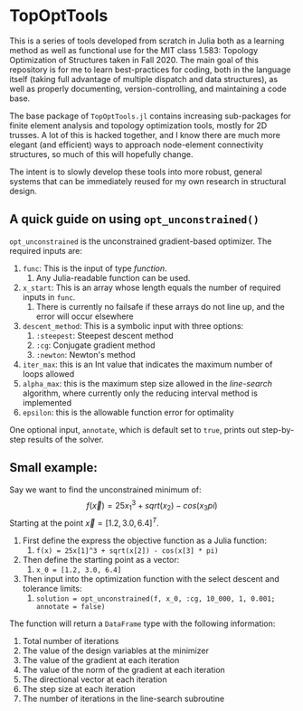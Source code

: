 # TopOptTools
This is a series of tools developed from scratch in Julia both as a learning method as well as functional use for the MIT class 1.583: Topology Optimization of Structures taken in Fall 2020. The main goal of this repository is for me to learn best-practices for coding, both in the language itself (taking full advantage of multiple dispatch and data structures), as well as properly documenting, version-controlling, and maintaining a code base.

The base package of `TopOptTools.jl` contains increasing sub-packages for finite element analysis and topology optimization tools, mostly for 2D trusses. A lot of this is hacked together, and I know there are much more elegant (and efficient) ways to approach node-element connectivity structures, so much of this will hopefully change.

The intent is to slowly develop these tools into more robust, general systems that can be immediately reused for my own research in structural design.

## A quick guide on using `opt_unconstrained()`
`opt_unconstrained` is the unconstrained gradient-based optimizer. The required inputs are:

1. `func`: This is the input of type *function*. 
   1. Any Julia-readable function can be used.
2. `x_start`: This is an array whose length equals the number of required inputs in `func`.
   1. There is currently no failsafe if these arrays do not line up, and the error will occur elsewhere
3. `descent_method`: This is a symbolic input with three options:
   1. `:steepest`: Steepest descent method
   2. `:cg`: Conjugate gradient method
   3. `:newton`: Newton's method
4. `iter_max`: this is an Int value that indicates the maximum number of loops allowed
5. `alpha_max`: this is the maximum step size allowed in the *line-search* algorithm, where currently only the reducing interval method is implemented
6. `epsilon`: this is the allowable function error for optimality

One optional input, `annotate`, which is default set to `true`, prints out step-by-step results of the solver. 

## Small example:
Say we want to find the unconstrained minimum of:
$$
f(\vec{x}) = 25x_1^3 + sqrt(x_2) - cos(x_3pi)
$$
Starting at the point $\vec{x} = [1.2, 3.0, 6.4]^T$.

1. First define the express the objective function as a Julia function:
   1. `f(x) = 25x[1]^3 + sqrt(x[2]) - cos(x[3] * pi)`
2. Then define the starting point as a vector:
   1. `x_0 = [1.2, 3.0, 6.4]`
3. Then input into the optimization function with the select descent and tolerance limits:
   1. `solution = opt_unconstrained(f, x_0, :cg, 10_000, 1, 0.001; annotate = false)`

The function will return a `DataFrame` type with the following information:
1. Total number of iterations
2. The value of the design variables at the minimizer
3. The value of the gradient at each iteration
4. The value of the norm of the gradient at each iteration
5. The directional vector at each iteration
6. The step size at each iteration
7. The number of iterations in the line-search subroutine